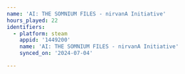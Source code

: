 ```yaml
---
name: 'AI: THE SOMNIUM FILES - nirvanA Initiative'
hours_played: 22
identifiers:
  - platform: steam
    appid: '1449200'
    name: 'AI: THE SOMNIUM FILES - nirvanA Initiative'
    synced_on: '2024-07-04'

---
```

